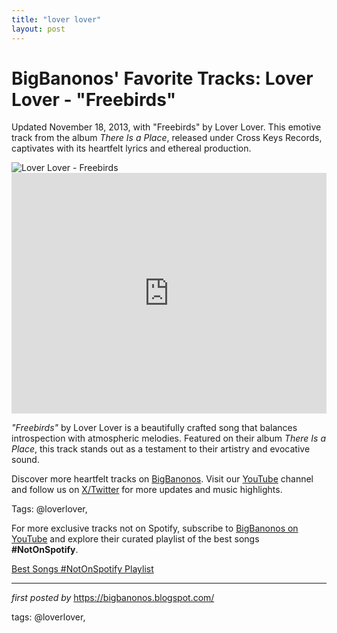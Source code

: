 ```yaml
---
title: "lover lover"
layout: post
---
```

<!-- Post Title -->
<h1 >BigBanonos' Favorite Tracks: Lover Lover - "Freebirds"</h1> <!-- Introductory Text -->
<p >Updated November 18, 2013, with "Freebirds" by Lover Lover. This emotive track from the album <em>There Is a Place</em>, released under Cross Keys Records, captivates with its heartfelt lyrics and ethereal production.</p> <!-- Featured Image -->
<div > <img src="https://f4.bcbits.com/img/0006374657_10.jpg" alt="Lover Lover - Freebirds" />
</div> <!-- YouTube Video Embed -->
<div > <iframe width="100%" height="385" src="https://www.youtube.com/embed/FrG-2tB6lFc" title="Lover Lover - Freebirds" frameborder="0" allow="accelerometer; autoplay; clipboard-write; encrypted-media; gyroscope; picture-in-picture; web-share" referrerpolicy="strict-origin-when-cross-origin" allowfullscreen></iframe>
</div> <!-- Song Information -->
<div > <p><em>"Freebirds"</em> by Lover Lover is a beautifully crafted song that balances introspection with atmospheric melodies. Featured on their album <em>There Is a Place</em>, this track stands out as a testament to their artistry and evocative sound.</p>
</div> <!-- Footer Links -->
<div > <p>Discover more heartfelt tracks on <a href="https://bigbanonos.blogspot.com/" target="_blank">BigBanonos</a>. Visit our <a href="https://www.youtube.com/@BigBanonos" target="_blank">YouTube</a> channel and follow us on <a href="https://x.com/bigbanonos" target="_blank">X/Twitter</a> for more updates and music highlights.</p>
</div> <!-- Tags -->
<p >Tags: @loverlover,</p>


<!--Subscribe and Playlist Links-->
<div>
    <p>For more exclusive tracks not on Spotify, subscribe to <a href="https://www.youtube.com/@BigBanonos" target="_blank">BigBanonos on YouTube</a> and explore their curated playlist of the best songs <strong>#NotOnSpotify</strong>.</p>
    <p><a href="https://www.youtube.com/playlist?list=PLtuNtuTatqI0kFahUCbtbfenC_ET5O_tr" target="_blank">Best Songs #NotOnSpotify Playlist<br /></a></p></div>

<hr />

<p><em>first posted by</em> <a href="https://bigbanonos.blogspot.com/" rel="noopener" target="_new">https://bigbanonos.blogspot.com/</a></p>

<p>tags: @loverlover,</p>
